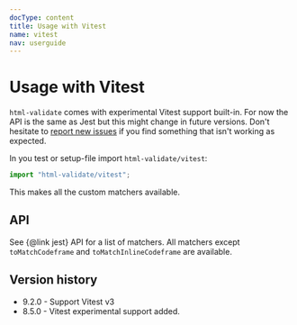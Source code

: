 ```yaml
---
docType: content
title: Usage with Vitest
name: vitest
nav: userguide
---
```


# Usage with Vitest

`html-validate` comes with experimental Vitest support built-in.
For now the API is the same as Jest but this might change in future versions.
Don't hesitate to [report new issues](https://gitlab.com/html-validate/html-validate/-/issues/new) if you find something that isn't working as expected.

In you test or setup-file import `html-validate/vitest`:

```ts
import "html-validate/vitest";
```

This makes all the custom matchers available.

## API

See {@link jest} API for a list of matchers.
All matchers except `toMatchCodeframe` and `toMatchInlineCodeframe` are available.

## Version history

- 9.2.0 - Support Vitest v3
- 8.5.0 - Vitest experimental support added.
